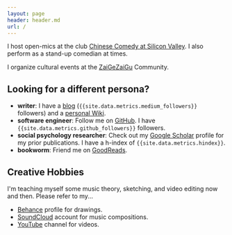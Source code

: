 ```yaml
---
layout: page
header: header.md
url: /
---
```


I host open-mics at the club [Chinese Comedy at Silicon Valley](https://ggtkx.org/en/). I also perform as a stand-up comedian at times.

I organize cultural events at the [ZaiGeZaiGu](https://zgzg.io/) Community.

## Looking for a different persona?

- **writer**: I have a [blog](https://lmy.medium.com/) (`{{site.data.metrics.medium_followers}}` followers) and a [personal Wiki](https://tslmy.gitbook.io/k/).
- **software engineer**: Follow me on [GitHub](https://github.com/tslmy). I have `{{site.data.metrics.github_followers}}` followers.
- **social psychology researcher**: Check out my [Google Scholar](https://scholar.google.com/citations?user=rSJ_vnYAAAAJ) profile for my prior publications. I have a h-index of `{{site.data.metrics.hindex}}`.
- **bookworm**: Friend me on [GoodReads](https://www.goodreads.com/user/show/65767626-mingyang).

## Creative Hobbies

I'm teaching myself some music theory, sketching, and video editing now and then. Please refer to my...

- [Behance](https://behance.net/mingyli) profile for drawings.
- [SoundCloud](https://soundcloud.com/tslmy) account for music compositions.
- [YouTube](https://www.youtube.com/user/Tslmy/videos) channel for videos.
